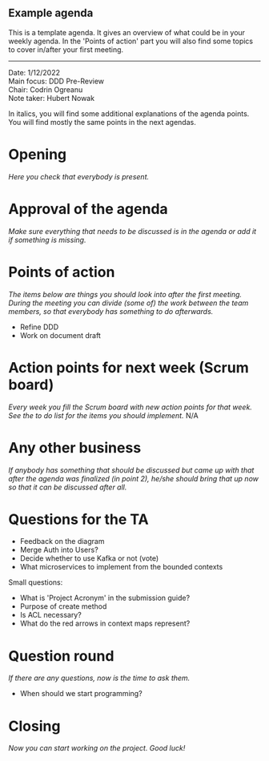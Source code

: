 ## Example agenda

This is a template agenda. It gives an overview of what could be in your weekly agenda. In the 'Points of action' part
you will also find some topics to cover in/after your first meeting.

---

Date:           1/12/2022\
Main focus:     DDD Pre-Review\
Chair:          Codrin Ogreanu\
Note taker:     Hubert Nowak

In italics, you will find some additional explanations of the agenda points. You will find mostly the same points in the
next agendas.

# Opening

*Here you check that everybody is present.*

# Approval of the agenda

*Make sure everything that needs to be discussed is in the agenda or add it if something is missing.*

# Points of action

*The items below are things you should look into after the first meeting. During the meeting you can divide (some of)
the work between the team members, so that everybody has something to do afterwards.*
- Refine DDD
- Work on document draft

# Action points for next week (Scrum board)

*Every week you fill the Scrum board with new action points for that week. See the to do list for the items you should
implement.*
N/A

# Any other business

*If anybody has something that should be discussed but came up with that after the agenda was finalized (in point 2),
he/she should bring that up now so that it can be discussed after all.*

# Questions for the TA

- Feedback on the diagram
- Merge Auth into Users?
- Decide whether to use Kafka or not (vote)
- What microservices to implement from the bounded contexts

Small questions:
- What is 'Project Acronym' in the submission guide?
- Purpose of create method
- Is ACL necessary?
- What do the red arrows in context maps represent?

# Question round

*If there are any questions, now is the time to ask them.*
- When should we start programming?

# Closing

*Now you can start working on the project. Good luck!*
